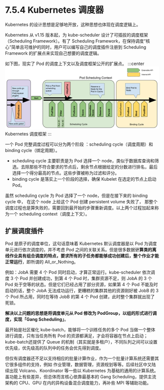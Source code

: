 # 7.5.4 Kubernetes 调度器

Kubernetes 的设计思想是足够地开放，这种思想也体现在调度逻辑上。

Kubernetes 从 v1.15 版本起，为 kube-scheduler 设计了可插拔的调度框架（Scheduling Framework）。有了 Scheduling Framework，在保持调度“核心”简单且可维护的同时，用户可以编写自己的调度插件注册到 Scheduling Framework 的扩展点来实现自己想要的调度逻辑。

如下图，现实了 Pod 的调度上下文以及调度框架公开的扩展点。
:::center
  ![](../assets/scheduling-framework-extensions.png)<br/>
   Kubernetes 调度框架
:::


一个 Pod 完整调度过程可以分为两个阶段 ：scheduling cycle（调度周期）和 binding cycle（绑定周期）。

- scheduling cycle 主要职责是为 Pod 选择一个 node，类似于数据库查询和筛选。去除那些不符合要求的节点后，剩余节点根据给定的分数进行排名，最后选择一个得分最高的节点。这些步骤被称为过滤和评分。
- binding cycle 是落实上一个阶段的选择，确保 Kubelet 在选定的节点上启动 Pod。

虽然 scheduling cycle 为 Pod 选择了一个 node，但是在接下来的 binding cycle 中， 在这个 node 上给这个 Pod 创建 persistent volume 失败了， 那整个调度过程也是算失败的，需要回到最开始的步骤重新调度。以上两个过程加起来称为一个 scheduling context（调度上下文）。


## 扩展调度插件

Pod 是原子的调度单位，这句话意味着 Kubernetes 默认调度器是以 Pod 为调度单元进行依次调度的，并不考虑 Pod 之间的关联关系。但是很多数据**计算类的离线作业具有组合调度的特点，要求所有的子任务都能够成功创建后，整个作业才能正常运行**，即所谓的 All_or_Nothing。

例如：JobA 需要 4 个 Pod 同时启动，才算正常运行。kube-scheduler 依次调度 3 个 Pod 并创建成功，到第 4 个 Pod 时，集群资源不足，则 JobA 的 3 个 Pod 处于空等的状态。但是它们已经占用了部分资源，如果第 4 个 Pod 不能及时启动的话，整个 JobA 无法成功运行，更糟糕的集群其他的资源刚好被 JobB 的 3 个 Pod 所占用，同时在等待 JobB 的第 4 个 Pod 创建，此时整个集群就出现了死锁。

**解决以上问题的思想是将调度单元从 Pod 修改为 PodGroup，以组的形式进行调度，实现「Gang Scheduling」**。

最开始是社区催化 kube-batch，能够将一个训练任务的多个 Pod 当做一个整体进行调度，只有当任务所有 Pod 的资源都满足，才会将容器在节点上启动；kube-batch还提供了 Queue 的机制（其实就是多租户），不同队列之间可以设置优先级，优先级高的队列中的任务会优先得到调度。

但仅有调度器还不足以支持相应的批量计算作业，作为一个批量计算系统还需要其它很多组件的支持，例如 作业管理，数据管理，资源规划等等。后续社区中又陆续出现 Volcano、Koordinator 等一些以 Kubernetes 为基础的通用的计算系统。
虽功能上有些差异，但总体而言核心依靠最基本的 Gang Scheduling，提供主流架构的 CPU、GPU 在内的异构设备混合调度能力，再补些 MPI 等辅助功能。
